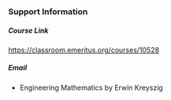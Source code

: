 ### Support Information

##### Course Link
https://classroom.emeritus.org/courses/10528

##### Email
 - Engineering Mathematics by Erwin Kreyszig 